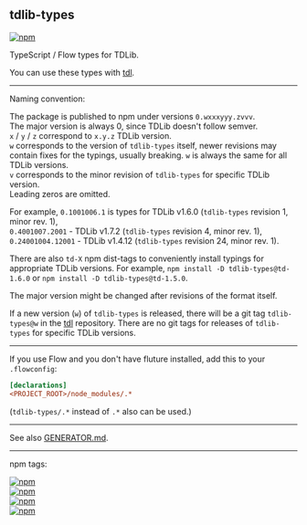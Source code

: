 ## tdlib-types

[![npm](https://img.shields.io/npm/v/tdlib-types.svg)](https://www.npmjs.com/package/tdlib-types)

TypeScript / Flow types for TDLib.

You can use these types with [tdl][].

---

Naming convention:

The package is published to npm under versions `0.wxxxyyy.zvvv`.<br>
The major version is always 0, since TDLib doesn't follow semver.<br>
`x` / `y` / `z` correspond to `x.y.z` TDLib version.<br>
`w` corresponds to the version of `tdlib-types` itself, newer revisions may contain fixes for the typings, usually breaking.
`w` is always the same for all TDLib versions.<br>
`v` corresponds to the minor revision of `tdlib-types` for specific TDLib version.<br>
Leading zeros are omitted.

For example, `0.1001006.1` is types for TDLib v1.6.0 (`tdlib-types` revision 1, minor rev. 1),<br>
`0.4001007.2001` - TDLib v1.7.2 (`tdlib-types` revision 4, minor rev. 1),<br>
`0.24001004.12001` - TDLib v1.4.12 (`tdlib-types` revision 24, minor rev. 1).

There are also `td-X` npm dist-tags to conveniently install typings for appropriate TDLib versions.
For example, `npm install -D tdlib-types@td-1.6.0` or `npm install -D tdlib-types@td-1.5.0`.

The major version might be changed after revisions of the format itself.

If a new version (`w`) of `tdlib-types` is released, there will be a git tag `tdlib-types@w` in the [tdl][] repository.
There are no git tags for releases of `tdlib-types` for specific TDLib versions.

---

If you use Flow and you don't have fluture installed, add this to your `.flowconfig`:

```ini
[declarations]
<PROJECT_ROOT>/node_modules/.*
```

(`tdlib-types/.*` instead of `.*` also can be used.)

---

[tdl]: https://github.com/Bannerets/tdl

See also [GENERATOR.md](GENERATOR.md).

---

npm tags:

[![npm](https://img.shields.io/npm/v/tdlib-types/latest.svg)](https://www.npmjs.com/package/tdlib-types)<br>
[![npm](https://img.shields.io/npm/v/tdlib-types/td-1.7.0.svg)](https://www.npmjs.com/package/tdlib-types/v/td-1.7.0)<br>
[![npm](https://img.shields.io/npm/v/tdlib-types/td-1.6.0.svg)](https://www.npmjs.com/package/tdlib-types/v/td-1.6.0)<br>
[![npm](https://img.shields.io/npm/v/tdlib-types/td-1.5.0.svg)](https://www.npmjs.com/package/tdlib-types/v/td-1.5.0)<br>
